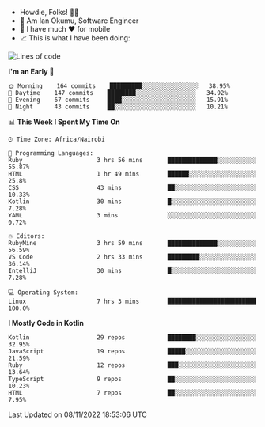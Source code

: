 
* Howdie, Folks! 👋🤓
* 🤪 Am Ian Okumu, Software Engineer
* 📱 I have much ❤️ for mobile
* 📈 This is what I have been doing:
  
<!-- <a href="https://otsembo.github.io/OtsemboPortfolio/" style="margin-right:.5%; margin-top=.5%;">
  <img align="center" src="https://github-readme-stats.vercel.app/api/top-langs/?username=otsembo&layout=compact" />
</a> -->

<!--START_SECTION:waka-->
![Lines of code](https://img.shields.io/badge/From%20Hello%20World%20I%27ve%20Written-791%20Thousand%20lines%20of%20code-blue)

**I'm an Early 🐤** 

```text
🌞 Morning    164 commits    █████████░░░░░░░░░░░░░░░░   38.95% 
🌆 Daytime    147 commits    ████████░░░░░░░░░░░░░░░░░   34.92% 
🌃 Evening    67 commits     ████░░░░░░░░░░░░░░░░░░░░░   15.91% 
🌙 Night      43 commits     ██░░░░░░░░░░░░░░░░░░░░░░░   10.21%

```


📊 **This Week I Spent My Time On** 

```text
⌚︎ Time Zone: Africa/Nairobi

💬 Programming Languages: 
Ruby                     3 hrs 56 mins       ██████████████░░░░░░░░░░░   55.87% 
HTML                     1 hr 49 mins        ██████░░░░░░░░░░░░░░░░░░░   25.8% 
CSS                      43 mins             ██░░░░░░░░░░░░░░░░░░░░░░░   10.33% 
Kotlin                   30 mins             █░░░░░░░░░░░░░░░░░░░░░░░░   7.28% 
YAML                     3 mins              ░░░░░░░░░░░░░░░░░░░░░░░░░   0.72%

🔥 Editors: 
RubyMine                 3 hrs 59 mins       ██████████████░░░░░░░░░░░   56.59% 
VS Code                  2 hrs 33 mins       █████████░░░░░░░░░░░░░░░░   36.14% 
IntelliJ                 30 mins             █░░░░░░░░░░░░░░░░░░░░░░░░   7.28%

💻 Operating System: 
Linux                    7 hrs 3 mins        █████████████████████████   100.0%

```

**I Mostly Code in Kotlin** 

```text
Kotlin                   29 repos            ████████░░░░░░░░░░░░░░░░░   32.95% 
JavaScript               19 repos            █████░░░░░░░░░░░░░░░░░░░░   21.59% 
Ruby                     12 repos            ███░░░░░░░░░░░░░░░░░░░░░░   13.64% 
TypeScript               9 repos             ██░░░░░░░░░░░░░░░░░░░░░░░   10.23% 
HTML                     7 repos             ██░░░░░░░░░░░░░░░░░░░░░░░   7.95%

```



 Last Updated on 08/11/2022 18:53:06 UTC
<!--END_SECTION:waka-->

<br />
<br />
<br />
<br />
<br />
  
  </div>
<!---
otsembo/otsembo is a ✨ special ✨ repository because its `README.md` (this file) appears on your GitHub profile.
You can click the Preview link to take a look at your changes.
--->
